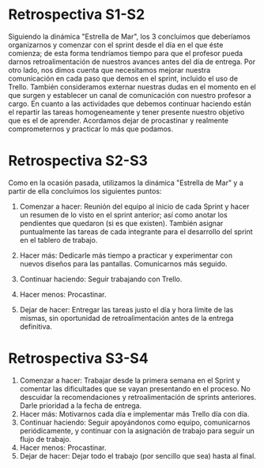 # Retrospectiva S1-S2
Siguiendo la dinámica "Estrella de Mar", los 3 concluimos que deberíamos organizarnos y comenzar con el sprint desde el día en el que éste comienza; de esta forma tendríamos tiempo para que el profesor pueda darnos retroalimentación de nuestros avances antes del día de entrega. Por otro lado, nos dimos cuenta que necesitamos mejorar nuestra comunicación en cada paso que demos en el sprint, incluido el uso de Trello. También consideramos externar nuestras dudas en el momento en el que surgen y establecer un canal de comunicación con nuestro profesor a cargo. 
En cuanto a las actividades que debemos continuar haciendo están el repartir las tareas homogeneamente y tener presente nuestro objetivo que es el de aprender.
Acordamos dejar de procastinar y realmente comprometernos y practicar lo más que podamos.

# Retrospectiva S2-S3
Como en la ocasión pasada, utilizamos la dinámica "Estrella de Mar" y a partir de ella concluímos los siguientes puntos:
1. Comenzar a hacer: Reunión del equipo al inicio de cada Sprint y hacer un resumen de lo visto en el sprint anterior; así como anotar los pendientes que quedaron (si es que existen). También asignar puntualmente las tareas de cada integrante para el desarrollo del sprint en el tablero de trabajo. 

2. Hacer más: Dedicarle más tiempo a practicar y experimentar con nuevos diseños para las pantallas. Comunicarnos más seguido.

3. Continuar haciendo: Seguir trabajando con Trello.

4. Hacer menos: Procastinar.

5. Dejar de hacer: Entregar las tareas justo el día y hora límite de las mismas, sin oportunidad de retroalimentación antes de la entrega definitiva. 

# Retrospectiva S3-S4
1. Comenzar a hacer: Trabajar desde la primera semana en el Sprint y comentar las dificultades que se vayan presentando en el proceso. No descuidar la recomendaciones y retroalimentación de sprints anteriores. Darle prioridad a la fecha de entrega.
2. Hacer más: Motivarnos cada día e implementar más Trello día con día. 
3. Continuar haciendo: Seguir apoyándonos como equipo, comunicarnos periódicamente, y continuar con la asignación de trabajo para seguir un flujo de trabajo. 
4. Hacer menos: Procastinar.
5. Dejar de hacer: Dejar todo el trabajo (por sencillo que sea) hasta al final. 